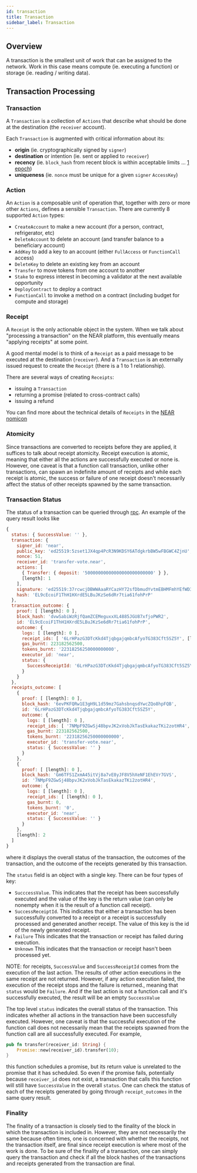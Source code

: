 ```yaml
---
id: transaction
title: Transaction
sidebar_label: Transaction
---
```



## Overview

A transaction is the smallest unit of work that can be assigned to the network.  Work in this case means compute (ie. executing a function) or storage (ie. reading / writing data).


## Transaction Processing

### Transaction

A `Transaction` is a collection of `Actions` that describe what should be done at the destination (the `receiver` account).

Each `Transaction` is augmented with critical information about its:
- **origin** (ie. cryptographically signed by `signer`)
- **destination** or intention (ie. sent or applied to `receiver`)
- **recency** (ie. `block_hash` from recent block is within acceptable limits ... [1 epoch](/docs/concepts/epoch))
- **uniqueness** (ie. `nonce` must be unique for a given `signer` `AccessKey`)

### Action

An `Action` is a composable unit of operation that, together with zero or more other `Actions`, defines a sensible `Transaction`.  There are currently 8 supported `Action` types:

- `CreateAccount` to make a new account (for a person, contract, refrigerator, etc)
- `DeleteAccount` to delete an account (and transfer balance to a beneficiary account)
- `AddKey` to add a key to an account (either `FullAccess` or `FunctionCall` access)
- `DeleteKey` to delete an existing key from an account
- `Transfer` to move tokens from one account to another
- `Stake` to express interest in becoming a validator at the next available opportunity
- `DeployContract` to deploy a contract
- `FunctionCall` to invoke a method on a contract (including budget for compute and storage)


### Receipt

A `Receipt` is the only actionable object in the system. When we talk about "processing a transaction" on the NEAR platform, this eventually means "applying receipts" at some point.

A good mental model is to think of a `Receipt` as a paid message to be executed at the destination (`receiver`). And a `Transaction` is an externally issued request to create the `Receipt` (there is a 1 to 1 relationship).

There are several ways of creating `Receipts`:

- issuing a `Transaction`
- returning a promise (related to cross-contract calls)
- issuing a refund

You can find more about the technical details of `Receipts` in the [NEAR nomicon](https://nomicon.io/RuntimeSpec/Receipts.html)

### Atomicity

Since transactions are converted to receipts before they are applied, it suffices to talk about receipt atomicity.
Receipt execution is atomic, meaning that either all the actions are successfully executed or none is.
However, one caveat is that a function call transaction, unlike other transactions, can spawn an indefinite amount of
receipts and while each receipt is atomic, the success or failure of one receipt doesn't necessarily affect the status
of other receipts spawned by the same transaction.

### Transaction Status

The status of a transaction can be queried through [rpc](../interaction/rpc.md). An example of the query result looks like
```javascript
{
  status: { SuccessValue: '' },
  transaction: {
    signer_id: 'near',
    public_key: 'ed25519:5zset1JX4qp4PcR3N9KDSY6ATdgkrbBW5wFBGWC4ZjnU',
    nonce: 51,
    receiver_id: 'transfer-vote.near',
    actions: [
      { Transfer: { deposit: '50000000000000000000000000' } },
      [length]: 1
    ],
    signature: 'ed25519:37rcwcjDBWWAaaRYCazHY72sfDbmudYvtmEBHMFmhYEfWD3mbrgrtYs5nVh9gzRUESELRDET9g72LnAD2BWdSgKu',
    hash: 'EL9cEcoiF1ThH1HXrdE5LBuJKzSe6dRr7tia61fohPrP'
  },
  transaction_outcome: {
    proof: [ [length]: 0 ],
    block_hash: 'dvwSabiWzRjfQamZCEMeguxxXL4885JGU87xfjoPWR2',
    id: 'EL9cEcoiF1ThH1HXrdE5LBuJKzSe6dRr7tia61fohPrP',
    outcome: {
      logs: [ [length]: 0 ],
      receipt_ids: [ '6LrHPazG3DTcKkd4TjqbgajqmbcAfyoTG383Cft5SZ5Y', [length]: 1 ],
      gas_burnt: 223182562500,
      tokens_burnt: '22318256250000000000',
      executor_id: 'near',
      status: {
        SuccessReceiptId: '6LrHPazG3DTcKkd4TjqbgajqmbcAfyoTG383Cft5SZ5Y'
      }
    }
  },
  receipts_outcome: [
    {
      proof: [ [length]: 0 ],
      block_hash: '6evPKFQRw1E3gH9L1d59mz7GahsbnqsdYwcZQo8hpFQB',
      id: '6LrHPazG3DTcKkd4TjqbgajqmbcAfyoTG383Cft5SZ5Y',
      outcome: {
        logs: [ [length]: 0 ],
        receipt_ids: [ '7NMpF9ZGwSj48bpvJK2xVobJkTasEkakazTKi2zotHR4', [length]: 1 ],
        gas_burnt: 223182562500,
        tokens_burnt: '22318256250000000000',
        executor_id: 'transfer-vote.near',
        status: { SuccessValue: '' }
      }
    },
    {
      proof: [ [length]: 0 ],
      block_hash: 'Gm6TFS1ZxmA45itVj8a7vE8yJF8V5hXeNF1EhEVr7GVS',
      id: '7NMpF9ZGwSj48bpvJK2xVobJkTasEkakazTKi2zotHR4',
      outcome: {
        logs: [ [length]: 0 ],
        receipt_ids: [ [length]: 0 ],
        gas_burnt: 0,
        tokens_burnt: '0',
        executor_id: 'near',
        status: { SuccessValue: '' }
      }
    },
    [length]: 2
  ]
}
```
where it displays the overall status of the transaction, the outcomes of the transaction, and the outcome of the receipts
generated by this transaction. 

The `status` field is an object with a single key. There can be four types of key:
- `SucccessValue`.  This indicates that the receipt has been successfully executed and the value of the key
is the return value (can only be nonempty when it is the result of a function call receipt).
- `SuccessReceiptId`. This indicates that either a transaction has been successfully converted to a receipt or a receipt is
successfully processed and generated another receipt. The value of this key is the id of the newly generated receipt.
- `Failure` This indicates that the transaction or receipt has failed during execution.
- `Unknown` This indicates that the transaction or receipt hasn't been processed yet.

NOTE: for receipts, `SuccessValue` and `SuccessReceiptId` comes from the execution of the last action. The results of other
action executions in the same receipt are not returned. However, if any action execution failed, the execution of the receipt
stops and the failure is returned., meaning that `status` would be `Failure`. And if the last action is not a function call and it's successfully executed, the result will be an empty `SuccessValue`

The top level `status` indicates the overall status of the transaction. This indicates whether all actions in the transaction
have been successfully executed. However, one caveat is that the successful execution of the
function call does not necessarily mean that the receipts spawned from the function call are all successfully executed.
For example, 
```rust
pub fn transfer(receiver_id: String) {
    Promise::new(receiver_id).transfer(10);
}
```
this function schedules a promise, but its return value is unrelated to the promise that it has scheduled. So even if the
promise fails, potentially because `receiver_id` does not exist, a transaction that calls this function will still have
`SuccessValue` in the overall `status`. One can check the status of each of the receipts generated by going through
`receipt_outcomes` in the same query result.

### Finality

The finality of a transaction is closely tied to the finality of the block in which the transaction is included in.
However, they are not necessarily the same because often times, one is concerned with whether the receipts, not the
transaction itself, are final since receipt execution is where most of the work is done. To be sure of the finality of
a transaction, one can simply query the transaction and check if all the block hashes of the transactions and receipts
generated from the transaction are final.
